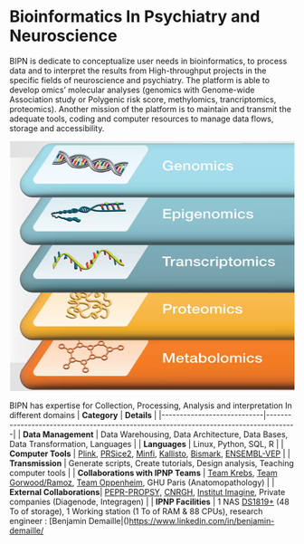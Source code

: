 # Bioinformatics In Psychiatry and Neuroscience

BIPN is dedicate to conceptualize user needs in bioinformatics, to process data and to interpret the results from High-throughput projects in the specific fields of neuroscience and psychiatry. The platform is able to develop omics’ molecular analyses (genomics with Genome-wide Association study or Polygenic risk score, methylomics, trancriptomics, proteomics). Another mission of the platform is to maintain and transmit the adequate tools, coding and computer resources to manage data flows, storage and accessibility. 

![](Modalities.png)

BIPN has expertise for Collection, Processing, Analysis and interpretation In different domains
| **Category**               | **Details**                                                                          |
|----------------------------|--------------------------------------------------------------------------------------|
| **Data Management**        | Data Warehousing, Data Architecture, Data Bases, Data Transformation, Languages      |
| **Languages**              | Linux, Python, SQL, R                                                               |
| **Computer Tools**         | [Plink](https://github.com/chrchang/plink-ng), [PRSice2](https://github.com/choishingwan/PRSice), [Minfi](https://github.com/hansenlab/minfi), [Kallisto](https://github.com/pachterlab/kallisto), [Bismark](https://github.com/FelixKrueger/Bismark), [ENSEMBL-VEP](https://github.com/Ensembl/ensembl-vep) |
| **Transmission**           | Generate scripts, Create tutorials, Design analysis, Teaching computer tools        |
| **Collaborations with IPNP Teams** | [Team Krebs](https://ipnp.paris5.inserm.fr/recherche/equipes-et-projets/7-equipe-krebs), [Team Gorwood/Ramoz](https://ipnp.paris5.inserm.fr/recherche/equipes-et-projets/11-equipe-gorwood), [Team Oppenheim](https://ipnp.paris5.inserm.fr/recherche/equipes-et-projets/18-equipe-oppenheim), GHU Paris (Anatomopathology) |
| **External Collaborations**| [PEPR-PROPSY](https://pepr-propsy.fr), [CNRGH](https://jacob.cea.fr/drf/ifrancoisjacob/english/Pages/Departments/CNRGH.aspx), [Institut Imagine](https://www.institutimagine.org/en), Private companies (Diagenode, Integragen)     |
| **IPNP Facilities**        | 1 NAS [DS1819+](https://global.download.synology.com/download/Document/Hardware/DataSheet/DiskStation/19-year/DS1819+/fre/Synology_DS1819_Plus_Data_Sheet_fre.pdf) (48 To of storage), 1 Working station (1 To of RAM & 88 CPUs), research engineer : [Benjamin Demaille|()https://www.linkedin.com/in/benjamin-demaille/

<!--

**Here are some ideas to get you started:**

🙋‍♀️ A short introduction - what is your organization all about?
🌈 Contribution guidelines - how can the community get involved?
👩‍💻 Useful resources - where can the community find your docs? Is there anything else the community should know?
🍿 Fun facts - what does your team eat for breakfast?
🧙 Remember, you can do mighty things with the power of [Markdown](https://docs.github.com/github/writing-on-github/getting-started-with-writing-and-formatting-on-github/basic-writing-and-formatting-syntax)
-->
